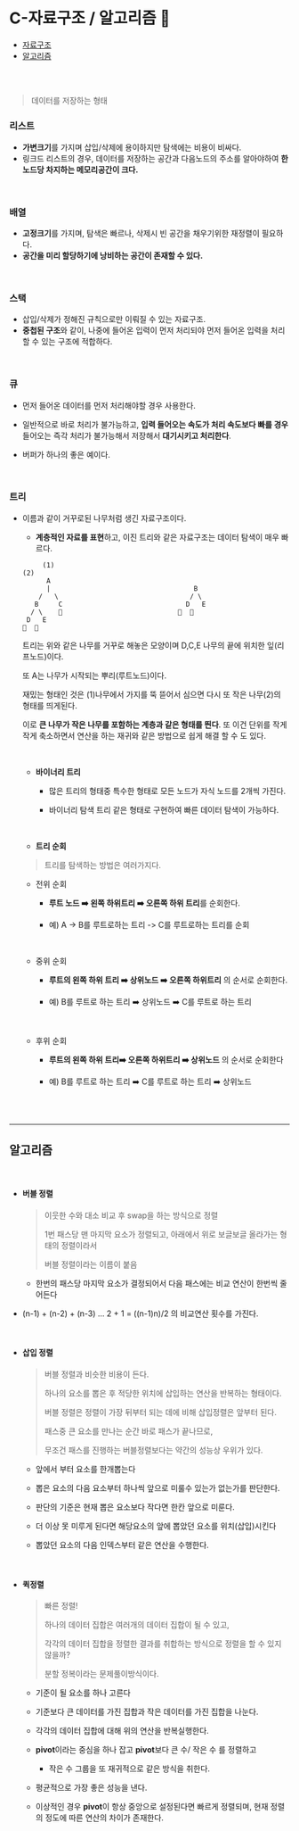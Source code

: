 # C-자료구조 / 알고리즘 🧐

- [자료구조](#자료구조)
- [알고리즘](#알고리즘)



<br>

## 

> 데이터를 저장하는 형태 

### 리스트 

- **가변크기**를 가지며 삽입/삭제에 용이하지만 탐색에는 비용이 비싸다.
- 링크드 리스트의 경우, 데이터를 저장하는 공간과 다음노드의 주소를 알아야하여 **한 노드당 차지하는 메모리공간이 크다.**

<br>

### 배열

- **고정크기**를 가지며, 탐색은 빠르나, 삭제시 빈 공간을 채우기위한 재정렬이 필요하다.
- **공간을 미리 할당하기에 낭비하는 공간이 존재할 수 있다.**

<br>

### 스택

- 삽입/삭제가 정해진 규칙으로만 이뤄질 수 있는 자료구조.
- **중첩된 구조**와 같이, 나중에 들어온 입력이 먼저 처리되야 먼저 들어온 입력을 처리할 수 있는 구조에 적합하다.

<br>

### 큐

- 먼저 들어온 데이터를 먼저 처리해야할 경우 사용한다.

- 일반적으로 바로 처리가 불가능하고, **입력 들어오는 속도가 처리 속도보다 빠를 경우** 들어오는 즉각 처리가 불가능해서 저장해서 **대기시키고 처리한다**.

- 버퍼가 하나의 좋은 예이다.

  <br>

###  트리

- 이름과 같이 거꾸로된 나무처럼 생긴 자료구조이다.

  - **계층적인 자료를 표현**하고, 이진 트리와 같은 자료구조는 데이터 탐색이 매우 빠르다.

  ```
       (1)							  									(2)	
        A					
        |                                    B	  
      /   \                                 / \    
     B	   C                               D   E
    / \    🍃                             🍃  🍃
   D   E
  🍃  🍃
  ```

  트리는 위와 같은 나무를 거꾸로 해놓은 모양이며 D,C,E 나무의 끝에 위치한 잎(리프노드)이다.

  또 A는 나무가 시작되는 뿌리(루트노드)이다.

  재밌는 형태인 것은 (1)나무에서 가지를 뚝 뜯어서 심으면 다시 또 작은 나무(2)의 형태를 띄게된다. 

  이로 **큰 나무가 작은 나무를 포함하는 계층과 같은 형태를 띈다**. 또 이건 단위를 작게 작게 축소하면서 연산을 하는 재귀와 같은 방법으로 쉽게 해결 할 수 도 있다.

  <br>

  - **바이너리 트리**

    - 많은 트리의 형태중 특수한 형태로 모든 노드가 자식 노드를 2개씩 가진다.

    - 바이너리 탐색 트리 같은 형태로 구현하여 빠른 데이터 탐색이 가능하다.

      <br>

  -  **트리 순회**

    >  트리를 탐색하는 방법은 여러가지다. 

    - 전위 순회

      - **루트 노드 ➡️ 왼쪽 하위트리 ➡️ 오른쪽 하위 트리**를 순회한다.

      - 예)  A -> B를 루트로하는 트리 -> C를 루트로하는 트리를 순회

        <br>

    - 중위 순회

      - **루트의 왼쪽 하위 트리 ➡️ 상위노드 ➡️ 오른쪽 하위트리** 의 순서로 순회한다.

      - 예) B를 루트로 하는 트리 ➡️ 상위노드 ➡️ C를 루트로 하는 트리

        <br>

    - 후위 순회

      - **루트의 왼쪽 하위 트리➡️ 오른쪽 하위트리 ➡️ 상위노드**  의 순서로 순회한다
      
      - 예) B를 루트로 하는 트리  ➡️ C를 루트로 하는 트리 ➡️ 상위노드

  <br>

  <br>
---
  ## 알고리즘

  >

  <br>

- #### 버블 정렬

  > 이웃한 수와 대소 비교 후 swap을 하는 방식으로 정렬
  >
  > 1번 패스당 맨 마지막 요소가 정렬되고, 아래에서 위로 보글보글 올라가는 형태의 정렬이라서 
  >
  > 버블 정렬이라는 이름이 붙음

  - 한번의 패스당 마지막 요소가 결정되어서 다음 패스에는 비교 연산이 한번씩 줄어든다
- (n-1) + (n-2) + (n-3) … 2 + 1 = ((n-1)n)/2 의 비교연산 횟수를 가진다.
  
<br>
  
- #### 삽입 정렬

  > 버블 정렬과 비슷한 비용이 든다.
  >
  > 하나의 요소를 뽑은 후 적당한 위치에 삽입하는 연산을 반복하는 형태이다.
  >
  > 버블 정렬은 정렬이 가장 뒤부터 되는 데에 비해 삽입정렬은 앞부터 된다.
  >
  > 패스중 큰 요소를 만나는 순간 바로 패스가 끝나므로, 
  >
  > 무조건 패스를 진행하는 버블정렬보다는 약간의 성능상 우위가 있다.

  - 앞에서 부터 요소를 한개뽑는다

  - 뽑은 요소의 다음 요소부터 하나씩 앞으로 미룰수 있는가 없는가를 판단한다.

  - 판단의 기준은 현재 뽑은 요소보다 작다면 한칸 앞으로 미룬다.

  - 더 이상 못 미루게 된다면 해당요소의 앞에 뽑았던 요소를 위치(삽입)시킨다

  - 뽑았던 요소의 다음 인덱스부터 같은 연산을 수행한다.

  <br>

- #### 퀵정렬

  >빠른 정렬! 
  >
  >하나의 데이터 집합은 여러개의 데이터 집합이 될 수 있고, 
  >
  >각각의 데이터 집합을 정렬한 결과를 취합하는 방식으로 정렬을 할 수 있지 않을까?
  >
  >분할 정복이라는 문제풀이방식이다.

  - 기준이 될 요소를 하나 고른다
  - 기준보다 큰 데이터를 가진 집합과 작은 데이터를 가진 집합을 나눈다.
  - 각각의 데이터 집합에 대해 위의 연산을 반복실행한다.
  
  
  - **pivot**이라는 중심을 하나 잡고 **pivot**보다 큰 수/ 작은 수 를 정렬하고 
    - 작은 수 그룹을 또 재귀적으로 같은 방식을 취한다.
  - 평균적으로 가장 좋은 성능을 낸다.
  - 이상적인 경우 **pivot**이 항상 중앙으로 설정된다면 빠르게 정렬되며, 현재 정렬의 정도에 따른 연산의 차이가 존재한다.

<br>
